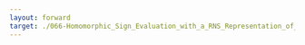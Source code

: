 ```yaml
---
layout: forward
target: ./066-Homomorphic_Sign_Evaluation_with_a_RNS_Representation_of_Integers
---
```

